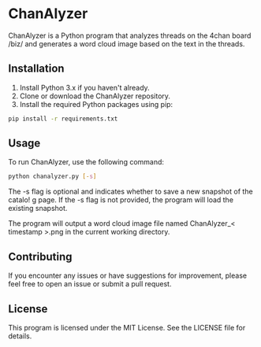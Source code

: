 # ChanAlyzer
ChanAlyzer is a Python program that analyzes threads on the 4chan board /biz/ and generates a word cloud image based on the text in the threads.

## Installation
1. Install Python 3.x if you haven't already.
2. Clone or download the ChanAlyzer repository.
3. Install the required Python packages using pip:

```bash
pip install -r requirements.txt
```

## Usage
To run ChanAlyzer, use the following command:

```bash
python chanalyzer.py [-s]
```

The -s flag is optional and indicates whether to save a new snapshot of the catalo!
g page. If the -s flag is not provided, the program will load the existing snapshot.

The program will output a word cloud image file named ChanAlyzer_< timestamp >.png in the current working directory.

## Contributing
If you encounter any issues or have suggestions for improvement, please feel free to open an issue or submit a pull request.

## License
This program is licensed under the MIT License. See the LICENSE file for details.
